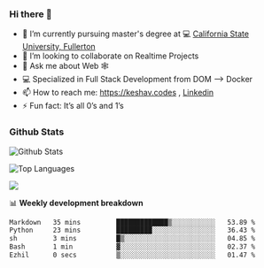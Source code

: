 ### Hi there 👋

- 🔭 I’m currently pursuing master's degree at 💻 [California State University, Fullerton](http://www.fullerton.edu/) 
- 👯 I’m looking to collaborate on Realtime Projects
- 💬 Ask me about Web 🕸
- 💻 Specialized in Full Stack Development from DOM --> Docker
- 📫 How to reach me: https://keshav.codes , [Linkedin](https://www.linkedin.com/in/keshavlingala/)
- ⚡ Fun fact: It’s all 0’s and 1’s

### Github Stats
![Github Stats](https://github-readme-stats.vercel.app/api?username=keshavlingala&count_private=true&show_icons=true&theme=radical)

![Top Languages](https://github-readme-stats.vercel.app/api/top-langs/?username=keshavlingala&show_icons=true&theme=radical)

![](https://komarev.com/ghpvc/?username=keshavlingala)

📊 **Weekly development breakdown**

<!--START_SECTION:waka-->

```txt
Markdown   35 mins         █████████████▒░░░░░░░░░░░   53.89 %
Python     23 mins         █████████░░░░░░░░░░░░░░░░   36.43 %
sh         3 mins          █▒░░░░░░░░░░░░░░░░░░░░░░░   04.85 %
Bash       1 min           ▓░░░░░░░░░░░░░░░░░░░░░░░░   02.37 %
Ezhil      0 secs          ▒░░░░░░░░░░░░░░░░░░░░░░░░   01.47 %
```

<!--END_SECTION:waka-->
